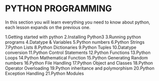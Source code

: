 # PYTHON PROGRAMMING

In this section you will learn everything you need to know about python, each lesson expands on the previous one.

1.Getting started with python
2.Installing Python3
3.Running python programs
4.Datatype & Variables
5.Python numbers
6.Python Strings
7.Python Lists
8.Python Dictionaries
9.Python Tuples
10.Datatype conversion
11.Python Control Statements
12.Python Functions
13.Python Loops
14.Python Mathematical Function
15.Python Generating Random numbers
16.Python File Handling
17.Python Object and Classes
18.Python Operator Overloading
19.Python inheritance and polymorphism
20.Python Exception Handling
21.Python Modules
